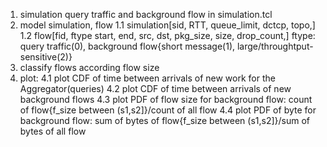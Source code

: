 1. simulation query traffic and background flow in simulation.tcl
2. model simulation, flow
    1.1 simulation[sid, RTT, queue_limit, dctcp, topo,]
    1.2 flow[fid, ftype start, end, src, dst, pkg_size, size, drop_count,]
        ftype: query traffic(0), background flow{short message(1), large/throughtput-sensitive(2)}
3. classify flows according flow size
4. plot:
        4.1 plot CDF of time between arrivals of new work for the Aggregator(queries)
        4.2 plot CDF of time between arrivals of new background flows
        4.3 plot PDF of flow size for background flow: count of flow{f_size between (s1,s2]}/count of all flow
        4.4 plot PDF of byte for background flow: sum of bytes of flow{f_size between (s1,s2]}/sum of bytes of all flow
